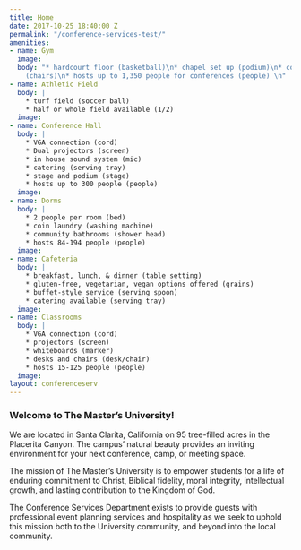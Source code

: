 ```yaml
---
title: Home
date: 2017-10-25 18:40:00 Z
permalink: "/conference-services-test/"
amenities:
- name: Gym
  image: 
  body: "* hardcourt floor (basketball)\n* chapel set up (podium)\n* conference set-up
    (chairs)\n* hosts up to 1,350 people for conferences (people) \n"
- name: Athletic Field
  body: |
    * turf field (soccer ball)
    * half or whole field available (1/2)
  image: 
- name: Conference Hall
  body: |
    * VGA connection (cord)
    * Dual projectors (screen)
    * in house sound system (mic)
    * catering (serving tray)
    * stage and podium (stage)
    * hosts up to 300 people (people)
  image: 
- name: Dorms
  body: |
    * 2 people per room (bed)
    * coin laundry (washing machine)
    * community bathrooms (shower head)
    * hosts 84-194 people (people)
  image: 
- name: Cafeteria
  body: |
    * breakfast, lunch, & dinner (table setting)
    * gluten-free, vegetarian, vegan options offered (grains)
    * buffet-style service (serving spoon)
    * catering available (serving tray)
  image: 
- name: Classrooms
  body: |
    * VGA connection (cord)
    * projectors (screen)
    * whiteboards (marker)
    * desks and chairs (desk/chair)
    * hosts 15-125 people (people)
  image: 
layout: conferenceserv
---
```


### Welcome to The Master’s University! 

We are located in Santa Clarita, California on 95 tree-filled acres in the Placerita Canyon. The campus’ natural beauty provides an inviting environment for your next conference, camp, or meeting space. 

The mission of The Master’s University is to empower students for a life of enduring commitment to Christ, Biblical fidelity, moral integrity, intellectual growth, and lasting contribution to the Kingdom of God. 

The Conference Services Department exists to provide guests with professional event planning services and hospitality as we seek to uphold this mission both to the University community, and beyond into the local community. 
